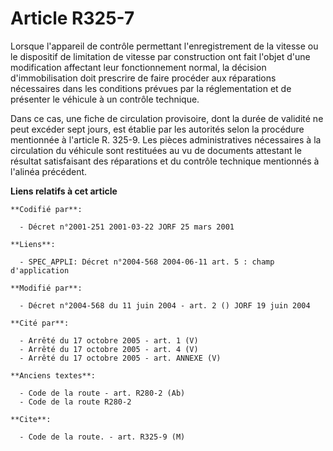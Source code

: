 # Article R325-7

Lorsque l'appareil de contrôle permettant l'enregistrement de la vitesse ou le dispositif de limitation de vitesse par
construction ont fait l'objet d'une modification affectant leur fonctionnement normal, la décision d'immobilisation doit
prescrire de faire procéder aux réparations nécessaires dans les conditions prévues par la réglementation et de présenter le
véhicule à un contrôle technique.

Dans ce cas, une fiche de circulation provisoire, dont la durée de validité ne peut excéder sept jours, est établie par les
autorités selon la procédure mentionnée à l'article R. 325-9. Les pièces administratives nécessaires à la circulation du
véhicule sont restituées au vu de documents attestant le résultat satisfaisant des réparations et du contrôle technique
mentionnés à l'alinéa précédent.

**Liens relatifs à cet article**

	**Codifié par**:

	  - Décret n°2001-251 2001-03-22 JORF 25 mars 2001

	**Liens**:

	  - SPEC_APPLI: Décret n°2004-568 2004-06-11 art. 5 : champ d'application

	**Modifié par**:

	  - Décret n°2004-568 du 11 juin 2004 - art. 2 () JORF 19 juin 2004

	**Cité par**:

	  - Arrêté du 17 octobre 2005 - art. 1 (V)
	  - Arrêté du 17 octobre 2005 - art. 4 (V)
	  - Arrêté du 17 octobre 2005 - art. ANNEXE (V)

	**Anciens textes**:

	  - Code de la route - art. R280-2 (Ab)
	  - Code de la route R280-2

	**Cite**:

	  - Code de la route. - art. R325-9 (M)
